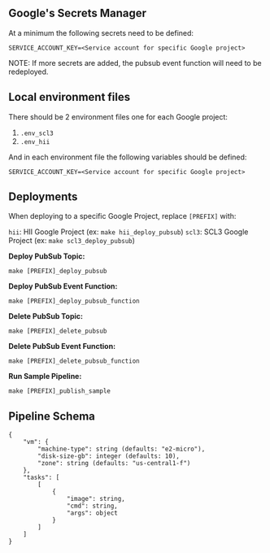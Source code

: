
## Google's Secrets Manager


At a minimum the following secrets need to be defined:

`SERVICE_ACCOUNT_KEY=<Service account for specific Google project>`

NOTE: If more secrets are added, the pubsub event function will need to be redeployed.


## Local environment files

There should be 2 environment files one for each Google project:

1. `.env_scl3`
2. `.env_hii`

And in each environment file the following variables should be defined:

```
SERVICE_ACCOUNT_KEY=<Service account for specific Google project>
```

## Deployments

When deploying to a specific Google Project, replace `[PREFIX]` with:

`hii`: HII Google Project (ex: `make hii_deploy_pubsub`)
`scl3`: SCL3 Google Project (ex: `make scl3_deploy_pubsub`)

**Deploy PubSub Topic:**

`make [PREFIX]_deploy_pubsub`

**Deploy PubSub Event Function:**

`make [PREFIX]_deploy_pubsub_function`

**Delete PubSub Topic:**

`make [PREFIX]_delete_pubsub`

**Delete PubSub Event Function:**

`make [PREFIX]_delete_pubsub_function`

**Run Sample Pipeline:**

`make [PREFIX]_publish_sample`



## Pipeline Schema


```
{
    "vm": {
        "machine-type": string (defaults: "e2-micro"),
        "disk-size-gb": integer (defaults: 10),
        "zone": string (defaults: "us-central1-f")
    },
    "tasks": [
        [
            {
                "image": string,
                "cmd": string,
                "args": object
            }
        ]
    ]
}
```